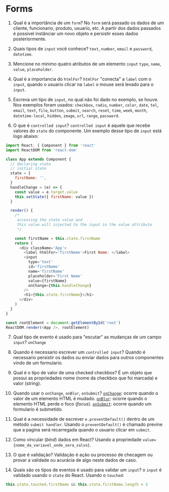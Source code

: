 # Forms
1. Qual é a importância de um `form`?
No `form` será passado os dados de um cliente, funcionario, produto, usuario, etc. A partir dos dados passados é possivel instânciar um novo objeto e persistir esses dados posteriormente.

2. Quais tipos de `input` você conhece?
`text`, `number`, `email` e `password`, `datetime`.

3. Mencione no minimo quatro atributos de um elemento `input`
`type`, `name`, `value`, `placeholder`.

4. Qual é a importancia do `htmlFor`?
`htmlFor` "conecta" a `label` com o `input`, quando o usuario clicar na `label` o mouse será levado para o `input`.

5. Escreva um tipo de `input`, no qual não foi dado no exemplo, se houve.
Nos exemplos foram usados: `checkbox`, `radio`, `number`, `color`, `date`, `tel`, `email`, `text`, `file`, `button`, `submit`, `search`, `reset`, `time`, `week`, `month`, `datetime-local`, `hidden`, `image`, `url`, `range`, `password`.

6. O que é `controlled input`?
`controlled input` é aquele que recebe valores do `state` do componente. Um exemplo desse tipo de `input` está logo abaixo:
```js
import React, { Component } from 'react'
import ReactDOM from 'react-dom'

class App extends Component {
  // declaring state
  // initial state
  state = {
    firstName: '',
  }
  handleChange = (e) => {
    const value = e.target.value
    this.setState({ firstName: value })
  }

  render() {
    /*
     accessing the state value and 
     this value will injected to the input in the value attribute
     */

    const firstName = this.state.firstName
    return (
      <div className='App'>
        <label htmlFor='firstName'>First Name: </label>
        <input
          type='text'
          id='firstName'
          name='firstName'
          placeholder='First Name'
          value={firstName}
          onChange={this.handleChange}
        />
        <h1>{this.state.firstName}</h1>
      </div>
    )
  }
}

const rootElement = document.getElementById('root')
ReactDOM.render(<App />, rootElement)
```

7. Qual tipo de evento é usado para "escutar" as mudanças de um campo `input`?
`onChange`

8. Quando é necessario escrever um `controlled input`?
Quando é necessario persistir os dados ou enviar dados para outros componentes vindo de um formulario.

9. Qual é o tipo de valor de uma checked checkbox?
É um objeto que possui as propriedades nome (nome da checkbox que foi marcada) e valor (string).

10. Quando usar o `onChange`, `onBlur`, `onSubmit`?
[`onChange`](https://www.w3schools.com/jsref/event_onchange.asp): ocorre quando o valor de um elemento HTML é mudado.
[`onBlur`](https://www.w3schools.com/jsref/event_onblur.asp):  ocorre quando o elemento HTML perde o foco (*focus*).
[`onSubmit`](https://www.w3schools.com/jsref/event_onsubmit.asp): ocorre quando um formulario é submetido.

11. Qual é a necessidade de escrever `e.preventDefault()` dentro de um método `submit handler`.
Usando o `preventDefault()` é chamado previne que a pagina será recarregada quando o usuario clicar em `submit`.

12. Como vincular (*bind*) dados em React?
Usando a propriedade `value={nome_da_variavel_onde_sera_salvo}`.

13. O que é validação?
Validação é ação ou processo de checagem ou provar a validade ou acurácia de algo neste dados de caso.

14. Quais são os tipos de eventos é usado para validar um `input`?
o `input` é validado usando o `state` do React. Usando o `touched`:
```js
this.state.touched.firstName && this.state.firstName.length < 3
```


